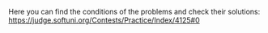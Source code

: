 Here you can find the conditions of the problems and check their solutions:
https://judge.softuni.org/Contests/Practice/Index/4125#0